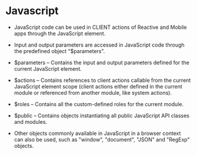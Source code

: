 # Javascript

- JavaScript code can be used in CLIENT actions of Reactive and Mobile apps through the JavaScript element.


- Input and output parameters are accessed in JavaScript code through the predefined object "$parameters". 

- $parameters – Contains the input and output parameters defined for the current JavaScript element.

- $actions – Contains references to client actions callable from the current JavaScript element scope (client actions either defined in the current module or referenced from another module, like system actions).

- $roles – Contains all the custom-defined roles for the current module.

- $public – Contains objects instantiating all public JavaScript API classes and modules.

- Other objects commonly available in JavaScript in a browser context can also be used, such as "window", "document", "JSON" and "RegExp" objects.

